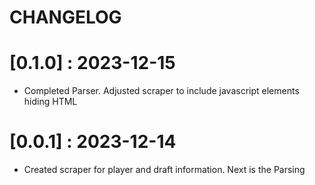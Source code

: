 # CHANGELOG

# [0.1.0] : 2023-12-15

- Completed Parser. Adjusted scraper to include javascript elements hiding HTML

# [0.0.1] : 2023-12-14

- Created scraper for player and draft information. Next is the Parsing
